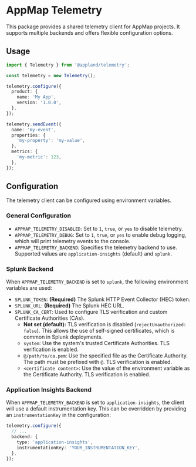 # AppMap Telemetry

This package provides a shared telemetry client for AppMap projects. It supports multiple backends and offers flexible configuration options.

## Usage

```typescript
import { Telemetry } from '@appland/telemetry';

const telemetry = new Telemetry();

telemetry.configure({
  product: {
    name: 'My App',
    version: '1.0.0',
  },
});

telemetry.sendEvent({
  name: 'my-event',
  properties: {
    'my-property': 'my-value',
  },
  metrics: {
    'my-metric': 123,
  },
});
```

## Configuration

The telemetry client can be configured using environment variables.

### General Configuration

*   `APPMAP_TELEMETRY_DISABLED`: Set to `1`, `true`, or `yes` to disable telemetry.
*   `APPMAP_TELEMETRY_DEBUG`: Set to `1`, `true`, or `yes` to enable debug logging, which will print telemetry events to the console.
*   `APPMAP_TELEMETRY_BACKEND`: Specifies the telemetry backend to use. Supported values are `application-insights` (default) and `splunk`.

### Splunk Backend

When `APPMAP_TELEMETRY_BACKEND` is set to `splunk`, the following environment variables are used:

*   `SPLUNK_TOKEN`: **(Required)** The Splunk HTTP Event Collector (HEC) token.
*   `SPLUNK_URL`: **(Required)** The Splunk HEC URL.
*   `SPLUNK_CA_CERT`: Used to configure TLS verification and custom Certificate Authorities (CAs).
    *   **Not set (default):** TLS verification is disabled (`rejectUnauthorized: false`). This allows the use of self-signed certificates, which is common in Splunk deployments.
    *   `system`: Use the system's trusted Certificate Authorities. TLS verification is enabled.
    *   `@/path/to/ca.pem`: Use the specified file as the Certificate Authority. The path must be prefixed with `@`. TLS verification is enabled.
    *   `<certificate content>`: Use the value of the environment variable as the Certificate Authority. TLS verification is enabled.

### Application Insights Backend

When `APPMAP_TELEMETRY_BACKEND` is set to `application-insights`, the client will use a default instrumentation key. This can be overridden by providing an `instrumentationKey` in the configuration:

```typescript
telemetry.configure({
  // ...
  backend: {
    type: 'application-insights',
    instrumentationKey: 'YOUR_INSTRUMENTATION_KEY',
  },
});
```
